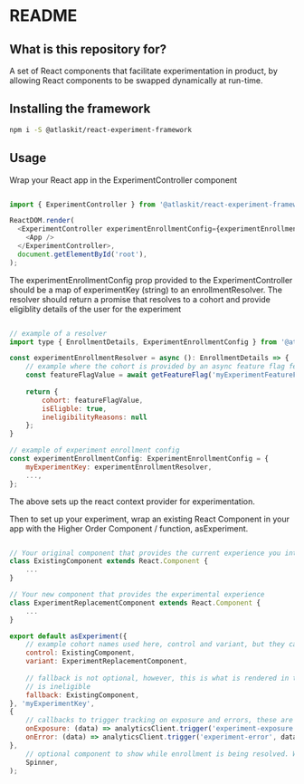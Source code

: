 # README #

## What is this repository for? ##

A set of React components that facilitate experimentation in product, by allowing React
components to be swapped dynamically at run-time.

## Installing the framework

```sh
npm i -S @atlaskit/react-experiment-framework
```

## Usage

Wrap your React app in the ExperimentController component
```js

import { ExperimentController } from '@atlaskit/react-experiment-framework';

ReactDOM.render(
  <ExperimentController experimentEnrollmentConfig={experimentEnrollmentConfig}>
    <App />
  </ExperimentController>,
  document.getElementById('root'),
);
```

The experimentEnrollmentConfig prop provided to the ExperimentController should be a map of experimentKey (string) to an enrollmentResolver. The resolver should return a promise that resolves to a cohort and provide eligiblity details of the user for the experiment
```js

// example of a resolver
import type { EnrollmentDetails, ExperimentEnrollmentConfig } from '@atlaskit/react-experiment-framework';

const experimentEnrollmentResolver = async (): EnrollmentDetails => {
    // example where the cohort is provided by an async feature flag fetch, e.g., LD client, or graphql query
    const featureFlagValue = await getFeatureFlag('myExperimentFeatureFlag');
    
    return {
        cohort: featureFlagValue,
        isEligble: true,
        ineligibilityReasons: null
    };
}

// example of experiment enrollment config
const experimentEnrollmentConfig: ExperimentEnrollmentConfig = {
    myExperimentKey: experimentEnrollmentResolver,
    ...,
};
```

The above sets up the react context provider for experimentation.

Then to set up your experiment, wrap an existing React Component in your app with the Higher Order Component / function, asExperiment.

```js

// Your original component that provides the current experience you intend to swap with the experiment
class ExistingComponent extends React.Component {
    ...
}

// Your new component that provides the experimental experience
class ExperimentReplacementComponent extends React.Component {
    ...
}

export default asExperiment({
    // example cohort names used here, control and variant, but they can be whatever you like
    control: ExistingComponent,
    variant: ExperimentReplacementComponent,
    
    // fallback is not optional, however, this is what is rendered in the event of a error encountered or when the user
    // is ineligible
    fallback: ExistingComponent,
}, 'myExperimentKey', 
{
    // callbacks to trigger tracking on exposure and errors, these are just examples provide your own
    onExposure: (data) => analyticsClient.trigger('experiment-exposure', data),
    onError: (data) => analyticsClient.trigger('experiment-error', data)
},
    // optional component to show while enrollment is being resolved. When absent, renders null during resolution.
    Spinner,
);
```
